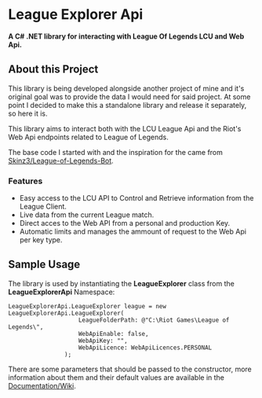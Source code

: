 # League Explorer Api
**A C# .NET library for interacting with League Of Legends LCU and Web Api.**

## About this Project
This library is being developed alongside another project of mine and it's original goal was to provide the data I would need for said project. At some point I decided to make this a standalone library and release it separately, so here it is.

This library aims to interact both with the LCU League Api and the Riot's Web Api endpoints related to League of Legends.

The base code I started with and the inspiration for the came from <a href="https://github.com/Skinz3/League-of-Legends-Bot">Skinz3/League-of-Legends-Bot</a>.

### Features

  - Easy access to the LCU API to Control and Retrieve information from the League Client.
  - Live data from the current League match.
  - Direct acces to the Web API from a personal and production Key.
  - Automatic limits and manages the ammount of request to the Web Api per key type.


## Sample Usage
The library is used by instantiating the **LeagueExplorer** class from the **LeagueExplorerApi** Namespace:
```
LeagueExplorerApi.LeagueExplorer league = new LeagueExplorerApi.LeagueExplorer(
                    LeagueFolderPath: @"C:\Riot Games\League of Legends\",
                    WebApiEnable: false,
                    WebApiKey: "",
                    WebApiLicence: WebApiLicences.PERSONAL
                );
```
There are some parameters that should be passed to the constructor, more information about them and their default values are available in the <a href="https://github.com/Yuuki-Moon/League-Explorer-Api/wiki">Documentation/Wiki</a>.



